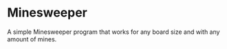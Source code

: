 # Minesweeper
A simple Minesweeper program that works for any board size and with any amount of mines.
